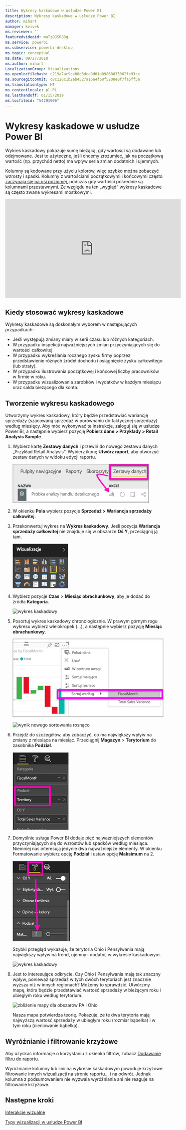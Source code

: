 ```yaml
---
title: Wykresy kaskadowe w usłudze Power BI
description: Wykresy kaskadowe w usłudze Power BI
author: mihart
manager: kvivek
ms.reviewer: ''
featuredvideoid: maTzOJSRB3g
ms.service: powerbi
ms.subservice: powerbi-desktop
ms.topic: conceptual
ms.date: 09/27/2018
ms.author: mihart
LocalizationGroup: Visualizations
ms.openlocfilehash: c219a7ac9ce88d3dca9d01a09868835062fe93ce
ms.sourcegitcommit: c8c126c1b2ab4527a16a4fb8f5208e0f7fa5ff5a
ms.translationtype: HT
ms.contentlocale: pl-PL
ms.lasthandoff: 01/15/2019
ms.locfileid: "54291906"
---
```

# <a name="waterfall-charts-in-power-bi"></a>Wykresy kaskadowe w usłudze Power BI
Wykres kaskadowy pokazuje sumę bieżącą, gdy wartości są dodawane lub odejmowane. Jest to użyteczne, jeśli chcemy zrozumieć, jak na początkową wartość (np. przychód netto) ma wpływ seria zmian dodatnich i ujemnych.

Kolumny są kodowane przy użyciu kolorów, więc szybko można zobaczyć wzrosty i spadki. Kolumny z wartościami początkowymi i końcowymi często [zaczynają się na osi poziomej](https://support.office.com/article/Create-a-waterfall-chart-in-Office-2016-for-Windows-8de1ece4-ff21-4d37-acd7-546f5527f185#BKMK_Float "zaczynają się na osi poziomej"), podczas gdy wartości pośrednie są kolumnami przestawnymi. Ze względu na ten „wygląd” wykresy kaskadowe są często zwane wykresami mostkowymi.

<iframe width="560" height="315" src="https://www.youtube.com/embed/qKRZPBnaUXM" frameborder="0" allow="autoplay; encrypted-media" allowfullscreen></iframe>

## <a name="when-to-use-a-waterfall-chart"></a>Kiedy stosować wykresy kaskadowe
Wykresy kaskadowe są doskonałym wyborem w następujących przypadkach:

* Jeśli występują zmiany miary w serii czasu lub różnych kategoriach.
* W przypadku inspekcji najważniejszych zmian przyczyniających się do wartości całkowitej.
* W przypadku wykreślania rocznego zysku firmy poprzez przedstawienie różnych źródeł dochodu i osiągnięcie zysku całkowitego (lub straty).
* W przypadku ilustrowania początkowej i końcowej liczby pracowników w firmie w roku.
* W przypadku wizualizowania zarobków i wydatków w każdym miesiącu oraz salda bieżącego dla konta. 

## <a name="create-a-waterfall-chart"></a>Tworzenie wykresu kaskadowego
Utworzymy wykres kaskadowy, który będzie przedstawiać wariancję sprzedaży (szacowaną sprzedaż w porównaniu do faktycznej sprzedaży) według miesięcy. Aby móc wykonywać te instrukcje, zaloguj się w usłudze Power BI, a następnie wybierz pozycję **Pobierz dane \> Przykłady \> Retail Analysis Sample**. 

1. Wybierz kartę **Zestawy danych** i przewiń do nowego zestawu danych „Przykład Retail Analysis”.  Wybierz ikonę **Utwórz raport**, aby otworzyć zestaw danych w widoku edycji raportu. 
   
    ![Wyróżniona karta Zestawy danych](media/power-bi-visualization-waterfall-charts/power-bi-waterfall-report.png)
2. W okienku **Pola** wybierz pozycje **Sprzedaż \> Wariancja sprzedaży całkowitej**. 
3. Przekonwertuj wykres na **Wykres kaskadowy**. Jeśli pozycja **Wariancja sprzedaży całkowitej** nie znajduje się w obszarze **Oś Y**, przeciągnij ją tam.
   
    ![Szablony wizualizacji](media/power-bi-visualization-waterfall-charts/convertwaterfall.png)
4. Wybierz pozycje **Czas** \> **Miesiąc obrachunkowy**, aby je dodać do źródła **Kategoria**. 
   
    ![wykres kaskadowy](media/power-bi-visualization-waterfall-charts/power-bi-waterfall.png)
5. Posortuj wykres kaskadowy chronologicznie. W prawym górnym rogu wykresu wybierz wielokropek (...), a następnie wybierz pozycję **Miesiąc obrachunkowy**.
   
    ![wybierz pozycję sortuj według > FiscalMonth](media/power-bi-visualization-waterfall-charts/power-bi-sort-by.png)
   
    ![wynik nowego sortowania rosnąco](media/power-bi-visualization-waterfall-charts/power-bi-waterfall-sorted.png)
6. Przejdź do szczegółów, aby zobaczyć, co ma największy wpływ na zmiany z miesiąca na miesiąc. Przeciągnij **Magazyn** > **Terytorium** do zasobnika **Podział**.
   
    ![Pozycja Magazyn w zasobniku Podział](media/power-bi-visualization-waterfall-charts/power-bi-waterfall-breakdown.png)
7. Domyślnie usługa Power BI dodaje pięć najważniejszych elementów przyczyniających się do wzrostów lub spadków według miesiąca. Niemniej nas interesują jedynie dwa najważniejsze elementy.  W okienku Formatowanie wybierz opcję **Podział** i ustaw opcję **Maksimum** na 2.
   
    ![Formatowanie > Podział](media/power-bi-visualization-waterfall-charts/power-bi-waterfall-breakdown-maximum.png)
   
    Szybki przegląd wykazuje, że terytoria Ohio i Pensylwania mają największy wpływ na trend, ujemny i dodatni, w wykresie kaskadowym. 
   
    ![wykres kaskadowy](media/power-bi-visualization-waterfall-charts/power-bi-waterfall-axis.png)
8. Jest to interesujące odkrycie. Czy Ohio i Pensylwania mają tak znaczny wpływ, ponieważ sprzedaż w tych dwóch terytoriach jest znacznie wyższa niż w innych regionach?  Możemy to sprawdzić. Utwórzmy mapę, która będzie przedstawiać wartość sprzedaży w bieżącym roku i ubiegłym roku według terytorium.  
   
    ![zbliżenie mapy dla obszarów PA i Ohio](media/power-bi-visualization-waterfall-charts/power-bi-map.png)
   
    Nasza mapa potwierdza teorię.  Pokazuje, że te dwa terytoria mają najwyższą wartość sprzedaży w ubiegłym roku (rozmiar bąbelka) i w tym roku (cieniowanie bąbelka).

## <a name="highlighting-and-cross-filtering"></a>Wyróżnianie i filtrowanie krzyżowe
Aby uzyskać informacje o korzystaniu z okienka filtrów, zobacz [Dodawanie filtru do raportu](../power-bi-report-add-filter.md).

Wyróżnianie kolumny lub linii na wykresie kaskadowym powoduje krzyżowe filtrowanie innych wizualizacji na stronie raportu... i na odwrót. Jednak kolumna z podsumowaniem nie wyzwala wyróżniania ani nie reaguje na filtrowanie krzyżowe.

## <a name="next-steps"></a>Następne kroki

[Interakcje wizualne](../service-reports-visual-interactions.md)

[Typy wizualizacji w usłudze Power BI](power-bi-visualization-types-for-reports-and-q-and-a.md)